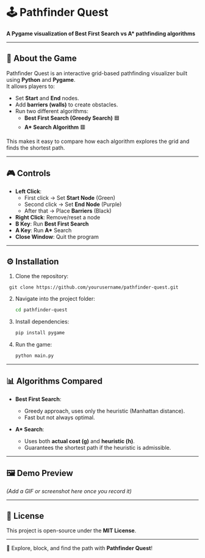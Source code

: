
# 🕹️ Pathfinder Quest
**A Pygame visualization of Best First Search vs A\* pathfinding algorithms**

---

## 📖 About the Game
Pathfinder Quest is an interactive grid-based pathfinding visualizer built using **Python** and **Pygame**.  
It allows players to:
- Set **Start** and **End** nodes.
- Add **barriers (walls)** to create obstacles.
- Run two different algorithms:
  - **Best First Search (Greedy Search)** 🟦
  - **A\* Search Algorithm** 🟥  

This makes it easy to compare how each algorithm explores the grid and finds the shortest path.

---

## 🎮 Controls
- **Left Click**:  
  - First click → Set **Start Node** (Green)  
  - Second click → Set **End Node** (Purple)  
  - After that → Place **Barriers** (Black)  
- **Right Click**: Remove/reset a node  
- **B Key**: Run **Best First Search**  
- **A Key**: Run **A\*** Search  
- **Close Window**: Quit the program  

---

## ⚙️ Installation
1. Clone the repository:
  ````
   git clone https://github.com/yourusername/pathfinder-quest.git
````

2. Navigate into the project folder:

   ```bash
   cd pathfinder-quest
   ```
3. Install dependencies:

   ```bash
   pip install pygame
   ```
4. Run the game:

   ```bash
   python main.py
   ```

---

## 📊 Algorithms Compared

* **Best First Search**:

  * Greedy approach, uses only the heuristic (Manhattan distance).
  * Fast but not always optimal.

* **A\* Search**:

  * Uses both **actual cost (g)** and **heuristic (h)**.
  * Guarantees the shortest path if the heuristic is admissible.

---

## 🖼️ Demo Preview

*(Add a GIF or screenshot here once you record it)*

---

## 📜 License

This project is open-source under the **MIT License**.

---

🚀 Explore, block, and find the path with **Pathfinder Quest**!
